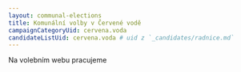 ```yaml
---
layout: communal-elections
title: Komunální volby v Červené vodě
campaignCategoryUid: cervena.voda
candidateListUid: cervena.voda # uid z `_candidates/radnice.md`
---
```



Na volebním webu pracujeme
